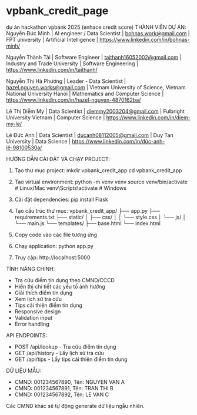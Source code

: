 # vpbank_credit_page
dự án hackathon vpbank 2025 (enhace credit score)
THÀNH VIÊN DỰ ÁN: 
Nguyễn Đức Minh | AI engineer / Data Scientist | bohnas.work@gmail.com | FPT university | Artificial Intelligence | https://www.linkedin.com/in/bohnas-minh/

Nguyễn Thành Tài | Software Engineer | taithanh16052002@gmail.com | Industry and Trade University | Software Engineering | https://www.linkedin.com/in/taithanh/

Nguyễn Thị Hà Phương | Leader - Data Scientist | hazel.nguyen.works@gmail.com | Vietnam University of Science, Vietnam National University Hanoi | Mathematics and Computer Science | https://www.linkedin.com/in/hazel-nguyen-4870162ba/

Lê Thị Diễm My | Data Scientist | diemmy2003204@gmail.com | Fulbright University Vietnam | Computer Science | https://www.linkedin.com/in/diem-my-le/

Lê Đức Anh | Data Scientist | ducanh08112005@gmail.com | Duy Tan University | Data Science | https://www.linkedin.com/in/đức-anh-lê-98100530a/



HƯỚNG DẪN CÀI ĐẶT VÀ CHẠY PROJECT:

1. Tạo thư mục project:
   mkdir vpbank_credit_app
   cd vpbank_credit_app

2. Tạo virtual environment:
   python -m venv venv
   source venv/bin/activate  # Linux/Mac
   venv\Scripts\activate     # Windows

3. Cài đặt dependencies:
   pip install Flask

4. Tạo cấu trúc thư mục:
   vpbank_credit_app/
   ├── app.py
   ├── requirements.txt
   ├── static/
   │   ├── css/
   │   │   └── style.css
   │   └── js/
   │       └── main.js
   └── templates/
       ├── base.html
       └── index.html

5. Copy code vào các file tương ứng

6. Chạy application:
   python app.py

7. Truy cập: http://localhost:5000

TÍNH NĂNG CHÍNH:
- Tra cứu điểm tín dụng theo CMND/CCCD
- Hiển thị chi tiết các yếu tố ảnh hưởng
- Giải thích điểm tín dụng
- Xem lịch sử tra cứu
- Tips cải thiện điểm tín dụng
- Responsive design
- Validation input
- Error handling

API ENDPOINTS:
- POST /api/lookup - Tra cứu điểm tín dụng
- GET /api/history - Lấy lịch sử tra cứu
- GET /api/tips - Lấy tips cải thiện điểm tín dụng

DỮ LIỆU MẪU:
- CMND: 001234567890, Tên: NGUYEN VAN A
- CMND: 001234567891, Tên: TRAN THI B  
- CMND: 001234567892, Tên: LE VAN C

Các CMND khác sẽ tự động generate dữ liệu ngẫu nhiên.
